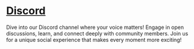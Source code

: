 # [Discord](https://discord.com/invite/6DAcWz3b37)
Dive into our Discord channel where your voice matters! Engage in open discussions, learn, and connect deeply with community members. Join us for a unique social experience that makes every moment more exciting!
